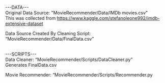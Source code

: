 ---DATA---\
Original Data Source: "MovieRecommender/Data/IMDb movies.csv"\
This was collected from https://www.kaggle.com/stefanoleone992/imdb-extensive-dataset

Data Source Created By Cleaning Script: “MovieRecommender/Data/FinalData.csv”

\
---SCRIPTS---\
Data Cleaner: “MovieRecommender/Scripts/DataCleaner.py”\
  Generates FinalData.csv

Movie Recommender: “MovieRecommender/Scripts/Recommender.py
